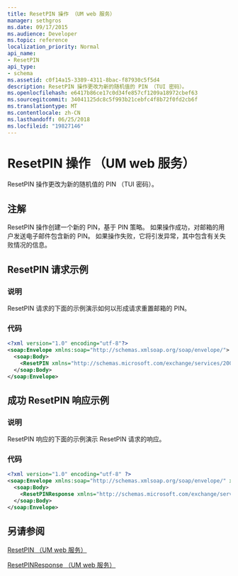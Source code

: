 ```yaml
---
title: ResetPIN 操作 （UM web 服务）
manager: sethgros
ms.date: 09/17/2015
ms.audience: Developer
ms.topic: reference
localization_priority: Normal
api_name:
- ResetPIN
api_type:
- schema
ms.assetid: c0f14a15-3389-4311-8bac-f87930c5f5d4
description: ResetPIN 操作更改为新的随机值的 PIN （TUI 密码）。
ms.openlocfilehash: e6417b86ce17c0d34fe857cf1209a18972cbef63
ms.sourcegitcommit: 34041125dc8c5f993b21cebfc4f8b72f0fd2cb6f
ms.translationtype: MT
ms.contentlocale: zh-CN
ms.lasthandoff: 06/25/2018
ms.locfileid: "19827146"
---
```

# <a name="resetpin-operation-um-web-service"></a>ResetPIN 操作 （UM web 服务）

ResetPIN 操作更改为新的随机值的 PIN （TUI 密码）。
  
## <a name="remarks"></a>注解

ResetPIN 操作创建一个新的 PIN，基于 PIN 策略。 如果操作成功，对邮箱的用户发送电子邮件包含新的 PIN。 如果操作失败，它将引发异常，其中包含有关失败情况的信息。
  
## <a name="resetpin-request-example"></a>ResetPIN 请求示例

### <a name="description"></a>说明

ResetPIN 请求的下面的示例演示如何以形成请求重置邮箱的 PIN。
  
### <a name="code"></a>代码

```XML
<?xml version="1.0" encoding="utf-8"?>
<soap:Envelope xmlns:soap="http://schemas.xmlsoap.org/soap/envelope/">
  <soap:Body>
    <ResetPIN xmlns="http://schemas.microsoft.com/exchange/services/2006/messages" />
  </soap:Body>
</soap:Envelope>
```

## <a name="successful-resetpin-response-example"></a>成功 ResetPIN 响应示例

### <a name="description"></a>说明

ResetPIN 响应的下面的示例演示 ResetPIN 请求的响应。
  
### <a name="code"></a>代码

```XML
<?xml version="1.0" encoding="utf-8" ?> 
<soap:Envelope xmlns:soap="http://schemas.xmlsoap.org/soap/envelope/" xmlns:xsi="http://www.w3.org/2001/XMLSchema-instance" xmlns:xsd="http://www.w3.org/2001/XMLSchema">
  <soap:Body>
    <ResetPINResponse xmlns="http://schemas.microsoft.com/exchange/services/2006/messages" /> 
  </soap:Body>
</soap:Envelope>
```

## <a name="see-also"></a>另请参阅



[ResetPIN （UM web 服务）](resetpin-um-web-service.md)
  
[ResetPINResponse （UM web 服务）](resetpinresponse-um-web-service.md)

